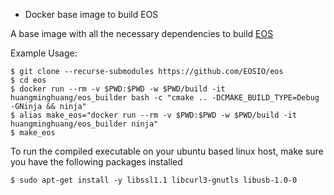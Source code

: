 *  Docker base image to build EOS

A base image with all the necessary dependencies to build [EOS](https://github.com/EOSIO/eos.git)

Example Usage:

```
$ git clone --recurse-submodules https://github.com/EOSIO/eos
$ cd eos
$ docker run --rm -v $PWD:$PWD -w $PWD/build -it huangminghuang/eos_builder bash -c "cmake .. -DCMAKE_BUILD_TYPE=Debug -GNinja && ninja"
$ alias make_eos="docker run --rm -v $PWD:$PWD -w $PWD/build -it huangminghuang/eos_builder ninja"
$ make_eos
```

To run the compiled executable on your ubuntu based linux host, make sure you have the following packages installed

```
$ sudo apt-get install -y libssl1.1 libcurl3-gnutls libusb-1.0-0
```